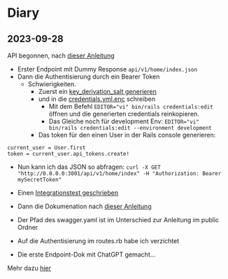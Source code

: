 # Diary

## 2023-09-28
API begonnen, nach [dieser Anleitung](https://blog.corsego.com/rails-api-bearer-authentication)
- Erster Endpoint mit Dummy Response `api/v1/home/index.json`
- Dann die Authentisierung durch ein Bearer Token
  - Schwierigkeiten. 
    - Zuerst ein [key_derivation_salt generieren](https://guides.rubyonrails.org/active_record_encryption.html)
    - und in die [credentials.yml.enc](../config/credentials.yml.enc) schreiben
      - Mit dem Befehl `EDITOR="vi" bin/rails credentials:edit` öffnen und die generierten credentials reinkopieren.
      - Das Gleiche noch für development Env: `EDITOR="vi" bin/rails credentials:edit --environment development`
    - Das token für den einen User in der Rails console generieren:
```
current_user = User.first
token = current_user.api_tokens.create!
```
- Nun kann ich das JSON so abfragen: `curl -X GET "http://0.0.0.0:3001/api/v1/home/index" -H "Authorization: Bearer mySecretToken"`
- Einen [Integrationstest geschrieben](../test/integration/api_welcome_page_test.rb)

- Dann die Dokumenation nach [dieser Anleitung](https://blog.corsego.com/learn-openapi-swagger-rswag)
 - Der Pfad des swagger.yaml ist im Unterschied zur Anleitung im public Ordner
 - Auf die Authentisierung im routes.rb habe ich verzichtet
 - Die erste Endpoint-Dok mit ChatGPT gemacht...

Mehr dazu [hier](api.md)